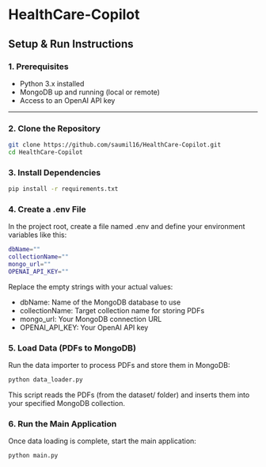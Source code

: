 # HealthCare-Copilot

## Setup & Run Instructions

### 1. Prerequisites
- Python 3.x installed
- MongoDB up and running (local or remote)
- Access to an OpenAI API key

---

### 2. Clone the Repository
```bash
git clone https://github.com/saumil16/HealthCare-Copilot.git
cd HealthCare-Copilot
```

### 3. Install Dependencies
```bash
pip install -r requirements.txt
```

### 4. Create a .env File
In the project root, create a file named .env and define your environment variables like this:
```bash
dbName=""
collectionName=""
mongo_url=""
OPENAI_API_KEY=""
```
Replace the empty strings with your actual values:
- dbName: Name of the MongoDB database to use
- collectionName: Target collection name for storing PDFs
- mongo_url: Your MongoDB connection URL
- OPENAI_API_KEY: Your OpenAI API key

  
### 5. Load Data (PDFs to MongoDB)
Run the data importer to process PDFs and store them in MongoDB:
```bash
python data_loader.py
```
This script reads the PDFs (from the dataset/ folder) and inserts them into your specified MongoDB collection.

### 6. Run the Main Application
Once data loading is complete, start the main application:
```bash
python main.py
```
